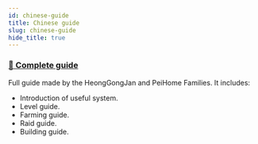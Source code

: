```yaml
---
id: chinese-guide
title: Chinese guide
slug: chinese-guide
hide_title: true
---
```


### [📖 Complete guide](https://docs.google.com/document/d/1UZh5o_-TZQSzy-qPMdQPccrlC28zWFerwtcN0KQI_Y4/edit?usp=sharing)

 Full guide made by the HeongGongJan and PeiHome Families. It includes:

- Introduction of useful system.
- Level guide.
- Farming guide.
- Raid guide.
- Building guide.

